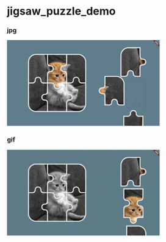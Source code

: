 # jigsaw_puzzle_demo

### jpg

<img src="screenshots/jigsaw_puzzle.jpg" width=400/>

### gif

<img src="screenshots/jigsaw_puzzle_demo.gif" width=400/>
